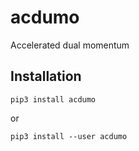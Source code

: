 # acdumo
Accelerated dual momentum

## Installation

```
pip3 install acdumo
```
or
```
pip3 install --user acdumo
```

